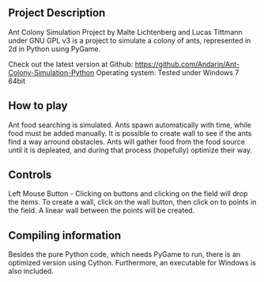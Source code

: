 Project Description
-------------------

Ant Colony Simulation Project by Malte Lichtenberg and Lucas Tittmann under GNU GPL v3 is a project to simulate a colony of ants, represented in 2d in Python using PyGame.

Check out the latest version at Github: https://github.com/Andarin/Ant-Colony-Simulation-Python
Operating system: Tested under Windows 7 64bit

How to play
-----------

Ant food searching is simulated. Ants spawn automatically with time, while food must be added manually. It is possible to create wall to see if the ants find a way arround obstacles. Ants will gather food from the food source until it is depleated, and during that process (hopefully) optimize their way.
  
Controls  
--------  
 
Left Mouse Button - Clicking on buttons and clicking on the field will drop the items. To create a wall, click on the wall button, then click on to points in the field. A linear wall between the points will be created.

Compiling information
---------------------

Besides the pure Python code, which needs PyGame to run, there is an optimized version using Cython. Furthermore, an executable for Windows is also included.